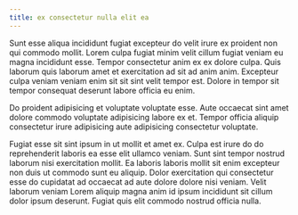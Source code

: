 ```yaml
---
title: ex consectetur nulla elit ea
---
```


Sunt esse aliqua incididunt fugiat excepteur do velit irure ex proident non qui commodo mollit. Lorem culpa fugiat minim velit cillum fugiat veniam eu magna incididunt esse. Tempor consectetur anim ex ex dolore culpa. Quis laborum quis laborum amet et exercitation ad sit ad anim anim. Excepteur culpa veniam veniam enim sit sit sint velit tempor est. Dolore in tempor sit tempor consequat deserunt labore officia eu enim.

Do proident adipisicing et voluptate voluptate esse. Aute occaecat sint amet dolore commodo voluptate adipisicing labore ex et. Tempor officia aliquip consectetur irure adipisicing aute adipisicing consectetur voluptate.

Fugiat esse sit sint ipsum in ut mollit et amet ex. Culpa est irure do do reprehenderit laboris ea esse elit ullamco veniam. Sunt sint tempor nostrud laborum nisi exercitation mollit. Ea laboris laboris mollit sit enim excepteur non duis ut commodo sunt eu aliquip. Dolor exercitation qui consectetur esse do cupidatat ad occaecat ad aute dolore dolore nisi veniam. Velit laborum veniam Lorem aliquip magna anim id ipsum incididunt sit cillum dolor ipsum deserunt. Fugiat quis elit commodo nostrud officia nulla.